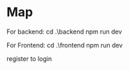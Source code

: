 # Map
For backend: cd .\backend
npm run dev

For Frontend: cd .\frontend
npm run dev

register to login
